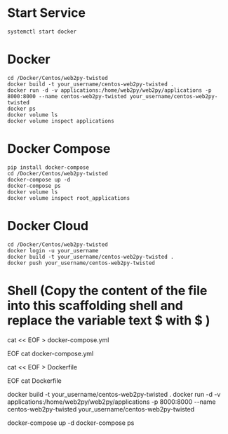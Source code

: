 # Start Service
	systemctl start docker

# Docker
	cd /Docker/Centos/web2py-twisted
	docker build -t your_username/centos-web2py-twisted .
	docker run -d -v applications:/home/web2py/web2py/applications -p 8000:8000 --name centos-web2py-twisted your_username/centos-web2py-twisted
	docker ps 
	docker volume ls
	docker volume inspect applications

# Docker Compose
	pip install docker-compose
	cd /Docker/Centos/web2py-twisted
	docker-compose up -d
	docker-compose ps
	docker volume ls
	docker volume inspect root_applications

# Docker Cloud
	cd /Docker/Centos/web2py-twisted
	docker login -u your_username
	docker build -t your_username/centos-web2py-twisted .
	docker push your_username/centos-web2py-twisted

# Shell (Copy the content of the file into this scaffolding shell and replace the variable text $ with \$ )
cat << EOF > docker-compose.yml

EOF
cat docker-compose.yml

cat << EOF > Dockerfile

EOF
cat Dockerfile

docker build -t your_username/centos-web2py-twisted .
docker run -d -v applications:/home/web2py/web2py/applications -p 8000:8000 --name centos-web2py-twisted your_username/centos-web2py-twisted

docker-compose up -d
docker-compose ps
